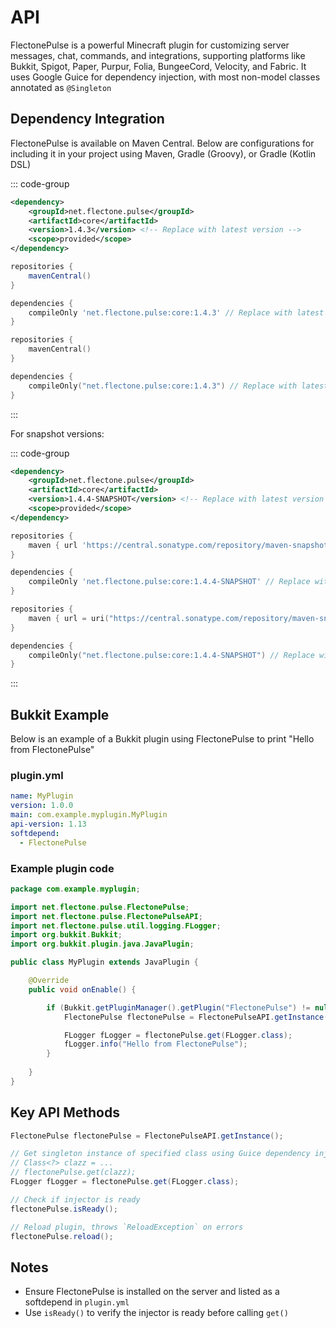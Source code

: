 # API

FlectonePulse is a powerful Minecraft plugin for customizing server messages, chat, commands, and integrations, supporting platforms like Bukkit, Spigot, Paper, Purpur, Folia, BungeeCord, Velocity, and Fabric. It uses Google Guice for dependency injection, with most non-model classes annotated as `@Singleton`

## Dependency Integration

FlectonePulse is available on Maven Central. Below are configurations for including it in your project using Maven, Gradle (Groovy), or Gradle (Kotlin DSL)

::: code-group

```xml
<dependency>
    <groupId>net.flectone.pulse</groupId>
    <artifactId>core</artifactId>
    <version>1.4.3</version> <!-- Replace with latest version -->
    <scope>provided</scope>
</dependency>
```

```groovy
repositories {
    mavenCentral()
}

dependencies {
    compileOnly 'net.flectone.pulse:core:1.4.3' // Replace with latest version
}
```

```kotlin
repositories {
    mavenCentral()
}

dependencies {
    compileOnly("net.flectone.pulse:core:1.4.3") // Replace with latest version
}
```

:::

For snapshot versions:

::: code-group

```xml
<dependency>
    <groupId>net.flectone.pulse</groupId>
    <artifactId>core</artifactId>
    <version>1.4.4-SNAPSHOT</version> <!-- Replace with latest version -->
    <scope>provided</scope>
</dependency>
```

```groovy
repositories {
    maven { url 'https://central.sonatype.com/repository/maven-snapshots/' }
}

dependencies {
    compileOnly 'net.flectone.pulse:core:1.4.4-SNAPSHOT' // Replace with latest version
}
```

```kotlin
repositories {
    maven { url = uri("https://central.sonatype.com/repository/maven-snapshots/") }
}

dependencies {
    compileOnly("net.flectone.pulse:core:1.4.4-SNAPSHOT") // Replace with latest version
}
```

:::

## Bukkit Example

Below is an example of a Bukkit plugin using FlectonePulse to print "Hello from FlectonePulse"

### plugin.yml
```yaml
name: MyPlugin
version: 1.0.0
main: com.example.myplugin.MyPlugin
api-version: 1.13
softdepend:
  - FlectonePulse
```

### Example plugin code
```java
package com.example.myplugin;

import net.flectone.pulse.FlectonePulse;
import net.flectone.pulse.FlectonePulseAPI;
import net.flectone.pulse.util.logging.FLogger;
import org.bukkit.Bukkit;
import org.bukkit.plugin.java.JavaPlugin;

public class MyPlugin extends JavaPlugin {

    @Override
    public void onEnable() {

        if (Bukkit.getPluginManager().getPlugin("FlectonePulse") != null) {
            FlectonePulse flectonePulse = FlectonePulseAPI.getInstance();

            FLogger fLogger = flectonePulse.get(FLogger.class);
            fLogger.info("Hello from FlectonePulse");
        }
        
    }
}
```

## Key API Methods

```java
FlectonePulse flectonePulse = FlectonePulseAPI.getInstance();

// Get singleton instance of specified class using Guice dependency injection
// Class<?> clazz = ...
// flectonePulse.get(clazz);
FLogger fLogger = flectonePulse.get(FLogger.class);

// Check if injector is ready
flectonePulse.isReady();

// Reload plugin, throws `ReloadException` on errors
flectonePulse.reload();
```

## Notes

- Ensure FlectonePulse is installed on the server and listed as a softdepend in `plugin.yml`
- Use `isReady()` to verify the injector is ready before calling `get()`